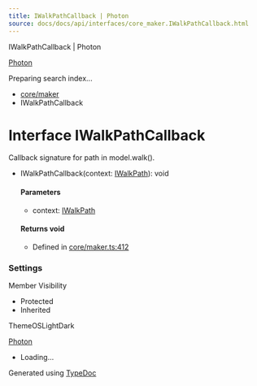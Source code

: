 ```yaml
---
title: IWalkPathCallback | Photon
source: docs/docs/api/interfaces/core_maker.IWalkPathCallback.html
---
```


IWalkPathCallback | Photon

[Photon](../index.html)




Preparing search index...

* [core/maker](../modules/core_maker.html)
* IWalkPathCallback

# Interface IWalkPathCallback

Callback signature for path in model.walk().

* IWalkPathCallback(context: [IWalkPath](core_maker.IWalkPath.html)): void

  #### Parameters

  + context: [IWalkPath](core_maker.IWalkPath.html)

  #### Returns void

  + Defined in [core/maker.ts:412](https://github.com/mwhite454/photon/blob/main/packages/photon/src/core/maker.ts#L412)

### Settings

Member Visibility

* Protected
* Inherited

ThemeOSLightDark

[Photon](../index.html)

* Loading...

Generated using [TypeDoc](https://typedoc.org/)
